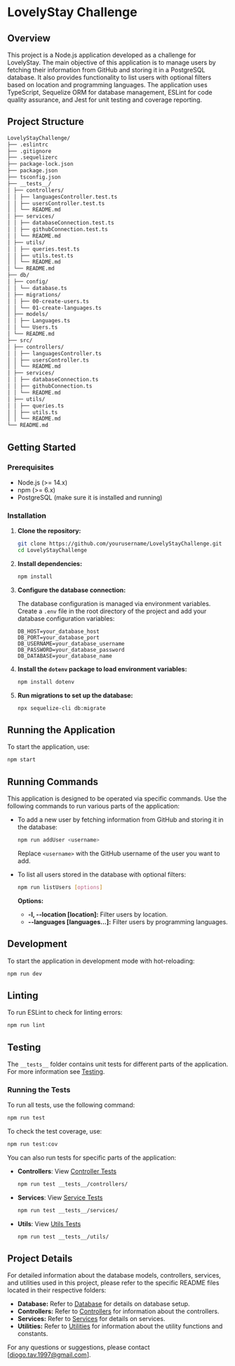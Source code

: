# LovelyStay Challenge

## Overview

This project is a Node.js application developed as a challenge for LovelyStay. 
The main objective of this application is to manage users by fetching their 
information from GitHub and storing it in a PostgreSQL database. It also 
provides functionality to list users with optional filters based on location 
and programming languages. The application uses TypeScript, Sequelize ORM for 
database management, ESLint for code quality assurance, and Jest for unit 
testing and coverage reporting.

## Project Structure

```bash
LovelyStayChallenge/
├── .eslintrc
├── .gitignore
├── .sequelizerc
├── package-lock.json
├── package.json
├── tsconfig.json
├── __tests__/
│ ├── controllers/
│ │ ├── languagesController.test.ts
│ │ ├── usersController.test.ts
│ │ └── README.md
│ ├── services/
│ │ ├── databaseConnection.test.ts
│ │ ├── githubConnection.test.ts
│ │ └── README.md
│ ├── utils/
│ │ ├── queries.test.ts
│ │ ├── utils.test.ts
│ │ └── README.md
│ └── README.md
├── db/
│ ├── config/
│ │ └── database.ts
│ ├── migrations/
│ │ ├── 00-create-users.ts
│ │ └── 01-create-languages.ts
│ ├── models/
│ │ ├── Languages.ts
│ │ └── Users.ts
│ └── README.md
├── src/
│ ├── controllers/
│ │ ├── languagesController.ts
│ │ ├── usersController.ts
│ │ └── README.md
│ ├── services/
│ │ ├── databaseConnection.ts
│ │ ├── githubConnection.ts
│ │ └── README.md
│ ├── utils/
│ │ ├── queries.ts
│ │ ├── utils.ts
│ │ └── README.md
└── README.md
```

## Getting Started

### Prerequisites

- Node.js (>= 14.x)
- npm (>= 6.x)
- PostgreSQL (make sure it is installed and running)

### Installation

1. **Clone the repository:**

    ```bash
    git clone https://github.com/yourusername/LovelyStayChallenge.git
    cd LovelyStayChallenge
    ```

2. **Install dependencies:**

    ```bash
    npm install
    ```

3. **Configure the database connection:**

    The database configuration is managed via environment variables. Create a 
    `.env` file in the root directory of the project and add your database 
    configuration variables:

    ```plaintext
    DB_HOST=your_database_host
    DB_PORT=your_database_port
    DB_USERNAME=your_database_username
    DB_PASSWORD=your_database_password
    DB_DATABASE=your_database_name
    ```

4. **Install the `dotenv` package to load environment variables:**

    ```bash
    npm install dotenv
    ```

5. **Run migrations to set up the database:**

    ```bash
    npx sequelize-cli db:migrate
    ```

## Running the Application

To start the application, use:

```bash
npm start
```

## Running Commands

This application is designed to be operated via specific commands. Use the
following commands to run various parts of the application:

- To add a new user by fetching information from GitHub and storing it in the
database:

    ```bash
    npm run addUser <username>
    ```

    Replace `<username>` with the GitHub username of the user you want to add.

- To list all users stored in the database with optional filters:

    ```bash
    npm run listUsers [options]
    ```

    **Options:**
    - **-l, --location [location]:** Filter users by location.
    - **--languages [languages...]:** Filter users by programming languages.

## Development

To start the application in development mode with hot-reloading:

```bash
npm run dev
```

## Linting

To run ESLint to check for linting errors:

```bash
npm run lint
```

## Testing

The `__tests__` folder contains unit tests for different parts of the application. For more information see [Testing](./__tests__/).

### Running the Tests

To run all tests, use the following command:

```bash
npm run test
````

To check the test coverage, use:

```bash
npm run test:cov
```


You can also run tests for specific parts of the application:

- **Controllers**: View [Controller Tests](./__tests__/controllers/)
    
    ```bash
    npm run test __tests__/controllers/
    ```

- **Services**: View [Service Tests](./__tests__/services/)

    ```bash
    npm run test __tests__/services/
    ```

- **Utils**: View [Utils Tests](./__tests__/utils/)

    ```bash
    npm run test __tests__/utils/
    ```

## Project Details

For detailed information about the database models, controllers, services, and utilities used in this project, please refer to the specific README files located in their respective folders:

- **Database:** Refer to [Database](./db/) for details on database setup.
- **Controllers:** Refer to [Controllers](./src/controllers/) for information about the controllers.
- **Services:** Refer to [Services](./src/services/) for details on services.
- **Utilities:** Refer to [Utilities](./src/utils/) for information about the utility functions and constants.

For any questions or suggestions, please contact [diogo.tav.1997@gmail.com].